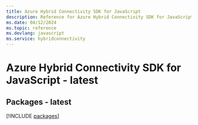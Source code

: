 ```yaml
---
title: Azure Hybrid Connectivity SDK for JavaScript
description: Reference for Azure Hybrid Connectivity SDK for JavaScript
ms.date: 04/12/2024
ms.topic: reference
ms.devlang: javascript
ms.service: hybridconnectivity
---
```

# Azure Hybrid Connectivity SDK for JavaScript - latest
## Packages - latest
[!INCLUDE [packages](hybrid-connectivity-index.md)]